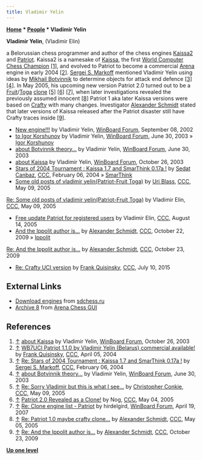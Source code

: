 ```yaml
---
title: Vladimir Yelin
---
```

**[Home](Home "Home") \* [People](People "People") \* Vladimir Yelin**


**Vladimir Yelin**, (Vladimir Elin)  

a Belorussian chess programmer and author of the chess engines [Kaissa2](Kaissa_(BY) "Kaissa (BY)") and [Patriot](Patriot "Patriot"). 
Kaissa2 is a namesake of [Kaissa](Kaissa "Kaissa"), the first [World Computer Chess Champion](WCCC_1974 "WCCC 1974")
<a id="cite-note-1" href="#cite-ref-1">[1]</a>, 
and evolved to Patriot to become a commercial [Arena](Arena "Arena") engine in early 2004 
<a id="cite-note-2" href="#cite-ref-2">[2]</a>. 
[Sergei S. Markoff](Sergei_Markoff "Sergei Markoff") mentioned Vladimir Yelin using ideas by [Mikhail Botvinnik](Mikhail_Botvinnik "Mikhail Botvinnik") to determine objects for attack end defence 
<a id="cite-note-3" href="#cite-ref-3">[3]</a>
<a id="cite-note-4" href="#cite-ref-4">[4]</a>.
In May 2005, his upcoming new version Patriot 2.0 turned out to be a [Fruit](Fruit "Fruit")/[Toga](Toga "Toga") [clone](Category:Clone "Category:Clone")
<a id="cite-note-5" href="#cite-ref-5">[5]</a>
<a id="cite-note-6" href="#cite-ref-6">[6]</a>
<a id="cite-note-7" href="#cite-ref-7">[7]</a>, 
when later investigations revealed the previously assumed innocent <a id="cite-note-8" href="#cite-ref-8">[8]</a> Patriot 1 aka later Kaissa versions were based on [Crafty](Crafty "Crafty") with many changes. 
Investigator [Alexander Schmidt](index.php?title=Alexander_Schmidt&action=edit&redlink=1 "Alexander Schmidt (page does not exist)") stated that later versions of Kaissa released after the Patriot disaster still have Crafty traces inside <a id="cite-note-9" href="#cite-ref-9">[9]</a>.






* [New engine!!!](http://www.open-aurec.com/wbforum/viewtopic.php?f=18&t=38902) by Vladimir Yelin, [WinBoard Forum](Computer_Chess_Forums "Computer Chess Forums"), September 08, 2002
* [to Igor Korshunov](http://www.open-aurec.com/wbforum/viewtopic.php?f=18&t=43182) by Vladimir Yelin, [WinBoard Forum](Computer_Chess_Forums "Computer Chess Forums"), June 30, 2003 » [Igor Korshunov](Igor_Korshunov "Igor Korshunov")
* [about Botvinnik theory...](http://www.open-aurec.com/wbforum/viewtopic.php?f=18&t=43197) by Vladimir Yelin, [WinBoard Forum](Computer_Chess_Forums "Computer Chess Forums"), June 30, 2003
* [about Kaissa](http://www.open-aurec.com/wbforum/viewtopic.php?f=18&t=44820) by Vladimir Yelin, [WinBoard Forum](Computer_Chess_Forums "Computer Chess Forums"), October 26, 2003
* [Stars of 2004 Tournament : Kaissa 1.7 and SmarThink 0.17a !](https://www.stmintz.com/ccc/index.php?id=347649) by [Sedat Canbaz](index.php?title=Sedat_Canbaz&action=edit&redlink=1 "Sedat Canbaz (page does not exist)"), [CCC](CCC "CCC"), February 06, 2004 » [SmarThink](SmarThink "SmarThink")
* [Some old posts of vladimir yelin(Patriot-Fruit Toga)](https://www.stmintz.com/ccc/index.php?id=425023) by [Uri Blass](Uri_Blass "Uri Blass"), [CCC](CCC "CCC"), May 09, 2005


 [Re: Some old posts of vladimir yelin(Patriot-Fruit Toga)](https://www.stmintz.com/ccc/index.php?id=425069) by Vladimir Elin, [CCC](CCC "CCC"), May 09, 2005
* [Free update Patriot for registered users](https://www.stmintz.com/ccc/index.php?id=441875) by Vladimir Elin, [CCC](CCC "CCC"), August 14, 2005
* [And the Ippolit author is...](http://www.talkchess.com/forum/viewtopic.php?t=30276) by [Alexander Schmidt](index.php?title=Alexander_Schmidt&action=edit&redlink=1 "Alexander Schmidt (page does not exist)"), [CCC](CCC "CCC"), October 22, 2009 » [Ippolit](Ippolit "Ippolit")


 [Re: And the Ippolit author is...](http://www.talkchess.com/forum/viewtopic.php?t=30276&start=19) by [Alexander Schmidt](index.php?title=Alexander_Schmidt&action=edit&redlink=1 "Alexander Schmidt (page does not exist)"), [CCC](CCC "CCC"), October 23, 2009
* [Re: Crafty UCI version](http://www.talkchess.com/forum/viewtopic.php?t=56935&start=3) by [Frank Quisinsky](Frank_Quisinsky "Frank Quisinsky"), [CCC](CCC "CCC"), July 10, 2015


## External Links


* [Download engines](http://www.sdchess.ru/download_engines.htm) from [sdchess.ru](http://www.sdchess.ru/)
* [Archive 8](http://www.playwitharena.com/?Newsticker:Archive_8) from [Arena Chess GUI](Arena "Arena")


## References


1. <a id="cite-ref-1" href="#cite-note-1">↑</a>  [about Kaissa](http://www.open-aurec.com/wbforum/viewtopic.php?f=18&t=44820) by Vladimir Yelin, [WinBoard Forum](Computer_Chess_Forums "Computer Chess Forums"), October 26, 2003
2. <a id="cite-ref-2" href="#cite-note-2">↑</a> [WB7UCI Patriot 1.1.0 by Vladimir Yelin (Belarus) commercial available!](https://www.stmintz.com/ccc/index.php?id=358545) by [Frank Quisinsky](Frank_Quisinsky "Frank Quisinsky"), [CCC](CCC "CCC"), April 05, 2004
3. <a id="cite-ref-3" href="#cite-note-3">↑</a> [Re: Stars of 2004 Tournament : Kaissa 1.7 and SmarThink 0.17a !](https://www.stmintz.com/ccc/index.php?id=347751) by [Sergei S. Markoff](Sergei_Markoff "Sergei Markoff"), [CCC](CCC "CCC"), February 06, 2004
4. <a id="cite-ref-4" href="#cite-note-4">↑</a> [about Botvinnik theory...](http://www.open-aurec.com/wbforum/viewtopic.php?f=18&t=43197) by Vladimir Yelin, [WinBoard Forum](Computer_Chess_Forums "Computer Chess Forums"), June 30, 2003
5. <a id="cite-ref-5" href="#cite-note-5">↑</a> [Re: Sorry Vladimir but this is what I see...](https://www.stmintz.com/ccc/index.php?id=425107) by [Christopher Conkie](index.php?title=Christopher_Conkie&action=edit&redlink=1 "Christopher Conkie (page does not exist)"), [CCC](CCC "CCC"), May 09, 2005
6. <a id="cite-ref-6" href="#cite-note-6">↑</a> [Patriot 2.0 Revealed as a Clone!](https://www.stmintz.com/ccc/index.php?id=424288) by Nog, [CCC](CCC "CCC"), May 04, 2005
7. <a id="cite-ref-7" href="#cite-note-7">↑</a> [Re: Clone engine list - Patriot](http://www.open-aurec.com/wbforum/viewtopic.php?f=2&t=6396&start=24) by hirdelgird, [WinBoard Forum](Computer_Chess_Forums "Computer Chess Forums"), April 19, 2007
8. <a id="cite-ref-8" href="#cite-note-8">↑</a> [Re: Patriot 1.0 maybe crafty clone...](https://www.stmintz.com/ccc/index.php?id=424347) by [Alexander Schmidt](index.php?title=Alexander_Schmidt&action=edit&redlink=1 "Alexander Schmidt (page does not exist)"), [CCC](CCC "CCC"), May 05, 2005
9. <a id="cite-ref-9" href="#cite-note-9">↑</a> [Re: And the Ippolit author is...](http://www.talkchess.com/forum/viewtopic.php?t=30276&start=19) by [Alexander Schmidt](index.php?title=Alexander_Schmidt&action=edit&redlink=1 "Alexander Schmidt (page does not exist)"), [CCC](CCC "CCC"), October 23, 2009

**[Up one level](People "People")**







 
